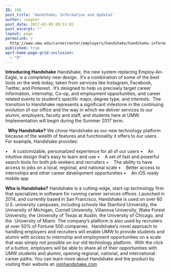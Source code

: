 ```yaml
---
ID: 196
post_title: 'Handshake: Information and Updates'
author: rwagner
post_date: 2017-02-09 09:51:02
post_excerpt: ""
layout: page
permalink: >
  http://www.umw.edu/careercenter/employers/handshake/handshake-information-updates/
published: true
wpcf-home-page-grid-inclusion:
  - "0"
---
```

<strong>Introducing Handshake</strong>
Handshake, the new system replacing Employ-An-Eagle, is a completely new design.  It’s a combination of some of the best tools on the web today, taken from services like Instagram, Facebook, Twitter, and Pinterest.  It’s designed to help us precisely target career information, internship, Co-op, and employment opportunities, and career related events to student’s specific major, degree type, and interests.  The transition to Handshake represents a significant milestone in the continuing evolution of our office and the way in which we deliver services to our alumni, employers, faculty and staff, and students here at UMW.  Implementation will begin during the Summer 2017 term.

&nbsp;
<strong>Why Handshake?</strong>
We chose Handshake as our new technology platform because of the wealth of features and functionality it offers to our users.  For example, Handshake provides:

•    A customizable, personalized experience for all of our users
•    An intuitive design that’s easy to learn and use
•    A set of fast and powerful search tools for both job seekers and recruiters
•    The ability to have access to jobs on a local, regional, and national scale
•    Better access to internships and other career development opportunities
•    An iOS ready mobile app

<strong>Who is Handshake?</strong>
Handshake is a cutting-edge, start-up technology firm that specializes in software for running career services offices. Launched in 2014, and currently based in San Francisco, Handshake is used on over 60 U.S. university campuses, including schools like Stanford University, the University of Michigan, Cornell University, Villanova University, Wake Forest University, the University of Texas at Austin, the University of Chicago, and the  University of Miami. The company’s platform is also used by recruiters at over 50% of Fortune 500 companies.  Handshake’s novel approach to handling employers and recruiters will enable UMW to provide students and alumni with access to internship and employment opportunities on a scale that was simply not possible on our old technology platform.  With the click of a button, employers will be able to share all of their opportunities with UMW students and alumni, opening regional, national, and international career paths.
You can learn more about Handshake and the product by visiting their website at: <a href="http://www.joinhandshake.com">joinhandshake.com</a>